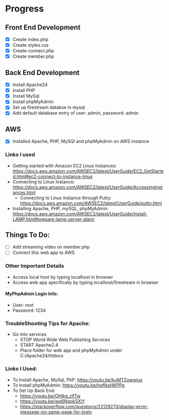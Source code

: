 # Progress
## Front End Development
  - [x] Create index.php
  - [x] Create styles.css
  - [x] Create connect.php
  - [x] Create member.php
  
## Back End Development
  - [x] Install Apache24
  - [x] Install PHP
  - [x] Install MySql
  - [x] Install phpMyAdmin
  - [x] Set up firestream databse in mysql
  - [x] Add default database entry of user: admin, password: admin
  
## AWS
  - [x] Installed Apache, PHP, MySQl and phpMyAdmin on AWS instance
  
### Links I used
  * Getting started with Amazon EC2 Linux Instances: https://docs.aws.amazon.com/AWSEC2/latest/UserGuide/EC2_GetStarted.html#ec2-connect-to-instance-linux
  * Connecting to Linux Instance: https://docs.aws.amazon.com/AWSEC2/latest/UserGuide/AccessingInstances.html
    * Connecting to Linux Instance through Putty: https://docs.aws.amazon.com/AWSEC2/latest/UserGuide/putty.html
  * Installing Apache, PHP, mySQL, phpMyAdmin: https://docs.aws.amazon.com/AWSEC2/latest/UserGuide/install-LAMP.html#prepare-lamp-server-alami
  
## Things To Do:
- [ ] Add streaming video on member.php
- [ ] Connect this web app to AWS
  
### Other Important Details
  * Access local host by typing localhost in browser
  * Access web app specifically by typing localhost/firestream in browser

#### MyPhpAdmin Login Info:
  * User: root
  * Password: 1234

### TroubleShooting Tips for Apache:
  * Go into services 
    * STOP World Wide Web Publishing Services
    * START Apache2.4
    * Place folder for web app and phpMyAdmin under C:/Apache24/htdocs
    
### Links I Used:
  * To Install Apache, MySql, PhP: https://youtu.be/kuMTZowwjus
  * To Install phpMyAdmin: https://youtu.be/hqfIksHKPPg
  * To Set Up Back End:
    * https://youtu.be/OHjkg_rifTw
    * https://youtu.be/wp6Ngpk5XiY
    * https://stackoverflow.com/questions/22129273/display-error-message-on-same-page-for-login
      
  
